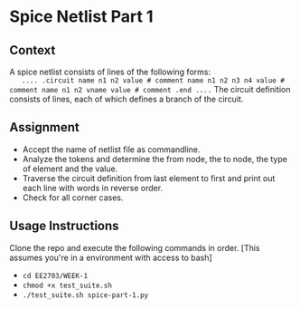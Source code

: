 # Spice Netlist Part 1
## Context
A spice netlist consists of lines of the following forms:\
`	....
    .circuit
    name n1 n2 value # comment
    name n1 n2 n3 n4 value # comment
    name n1 n2 vname value # comment
    .end
    ....`
The circuit definition consists of lines, each of which defines a branch of the circuit.
## Assignment
- Accept the name of netlist file as commandline.
- Analyze the tokens and determine the from node, the to node, the type of element and
the value.
- Traverse the circuit definition from last element to first and print out each line with
words in reverse order.
- Check for all corner cases.
## Usage Instructions
Clone the repo and execute the following commands in order. [This assumes you're in a environment with access to bash]
- `cd EE2703/WEEK-1`
- `chmod +x test_suite.sh`
- `./test_suite.sh spice-part-1.py`


